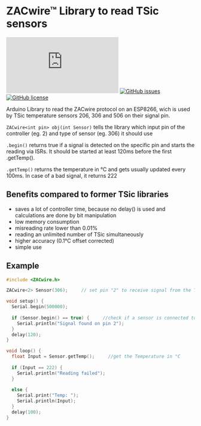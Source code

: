 # ZACwire™ Library to read TSic sensors
[![Only 32 Kb](https://badge-size.herokuapp.com/lebuni/ZACwire-Library/master/ZACwire.h)](https://github.com/lebuni/ZACwire-Library/blob/master/ZACwire.h) 
[![GitHub issues](https://img.shields.io/github/issues/lebuni/ZACwire-Library.svg)](https://github.com/lebuni/ZACwire-Library/issues/) 
[![GitHub license](https://img.shields.io/github/license/lebuni/ZACwire-Library.svg)](https://github.com/lebuni/ZACwire-Library/blob/master/LICENSE)


Arduino Library to read the ZACwire protocol on an ESP8266, wich is used by TSic temperature sensors 206, 306 and 506 on their signal pin.

`ZACwire<int pin> obj(int Sensor)` tells the library which input pin of the controller (eg. 2) and type of sensor (eg. 306) it should use

`.begin()` returns true if a signal is detected on the specific pin and starts the reading via ISRs. It should be started at least 120ms before the first .getTemp().

`.getTemp()` returns the temperature in °C and gets usually updated every 100ms. In case of a bad signal, it returns 222


## Benefits compared to former TSic libraries
- saves a lot of controller time, because no delay() is used and calculations are done by bit manipulation
- low memory consumption
- misreading rate lower than 0.01%
- reading an unlimited number of TSic simultaneously
- higher accuracy (0.1°C offset corrected)
- simple use






## Example
```c++
#include <ZACwire.h>

ZACwire<2> Sensor(306);		// set pin "2" to receive signal from the TSic "306"

void setup() {
  Serial.begin(500000);
  
  if (Sensor.begin() == true) {     //check if a sensor is connected to the pin
    Serial.println("Signal found on pin 2");
  }
  delay(120);
}

void loop() {
  float Input = Sensor.getTemp();     //get the Temperature in °C
  
  if (Input == 222) {
    Serial.println("Reading failed");
  }
  
  else {
    Serial.print("Temp: ");
    Serial.println(Input);
  }
  delay(100);
}
```
